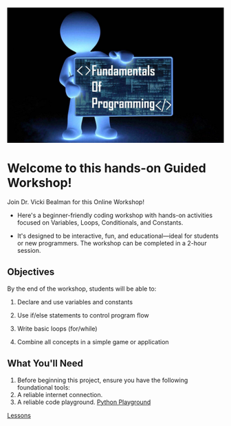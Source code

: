 
![](https://github.com/DrVicki/programming-fundamentals/blob/main/images/Logo.jpg)

# Welcome to this hands-on Guided Workshop!

Join Dr. Vicki Bealman for this Online Workshop! 

- Here's a beginner-friendly coding workshop with hands-on activities focused on Variables, Loops, Conditionals, and Constants. 

- It's designed to be interactive, fun, and educational—ideal for students or new programmers. The workshop can be completed in a 2-hour session.

## Objectives

By the end of the workshop, students will be able to:

1. Declare and use variables and constants

2. Use if/else statements to control program flow

3. Write basic loops (for/while)

4. Combine all concepts in a simple game or application

## What You'll Need

1. Before beginning this project, ensure you have the following foundational tools:
2. A reliable internet connection.
3. A reliable code playground. [Python Playground](https://www.online-python.com/KXmLvup8J6#google_vignette)


[Lessons](https://github.com/DrVicki/programming-fundamentals/blob/main/LESSONS.md)